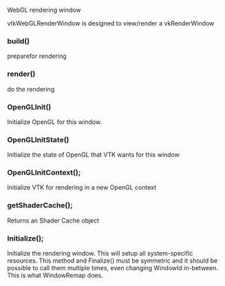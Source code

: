 WebGL rendering window

vtkWebGLRenderWindow is designed to view/render a vkRenderWindow

### build()

preparefor rendering

### render()

do the rendering

### OpenGLInit()

Initialize OpenGL for this window.

### OpenGLInitState()

Initialize the state of OpenGL that VTK wants for this window

### OpenGLInitContext();

Initialize VTK for rendering in a new OpenGL context

### getShaderCache();

Returns an Shader Cache object

### Initialize();

Initialize the rendering window. This will setup all system-specific
resources. This method and Finalize() must be symmetric and it
should be possible to call them multiple times, even changing WindowId
in-between. This is what WindowRemap does.
